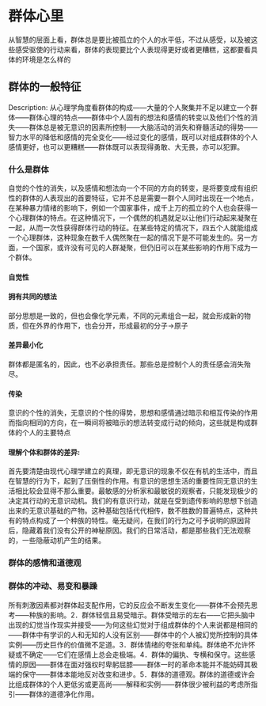 # 群体心里

从智慧的层面上看，群体总是要比被孤立的个人的水平低，不过从感受，以及被这些感受驱使的行动来看，群体的表现要比个人表现得更好或者更糟糕，这都要看具体的环境是怎么样的

## 群体的一般特征

Description: 从心理学角度看群体的构成——大量的个人聚集并不足以建立一个群体——群体心理的特点——群体中个人固有的想法和感情的转变以及他们个性的消失——群体总是被无意识的因素所控制——大脑活动的消失和脊髓活动的得势——智力水平的降低和感情的完全变化——经过变化的感情，既可以对组成群体的个人感情更好，也可以更糟糕——群体既可以表现得勇敢、大无畏，亦可以犯罪。


### 什么是群体

自觉的个性的消失，以及感情和想法向一个不同的方向的转变，是将要变成有组织性的群体的人表现出的首要特征，它并不总是需要一群个人同时出现在一个地点，在某种暴力情绪的影响下，例如一个国家事件，成千上万的孤立的个人也会获得一个心理群体的特点。在这种情况下，一个偶然的机遇就足以让他们行动起来凝聚在一起，从而一次性获得群体行动的特征。在某些特定的情况下，四五个人就能组成一个心理群体，这种现象在数千人偶然聚在一起的情况下是不可能发生的。另一方面，一个国家，或许没有可见的人群凝聚，但仍旧可以在某些影响的作用下成为一个群体。

#### 自觉性

#### 拥有共同的想法

部分思想是一致的，但也会像化学元素，不同的元素组合一起，就会形成新的物质，但在外界的作用下，也会分开，形成最初的分子->原子

#### 差异最小化

群体都是匿名的，因此，也不必承担责任。那些总是控制个人的责任感会消失殆尽。

#### 传染

意识的个性的消失，无意识的个性的得势，思想和感情通过暗示和相互传染的作用而指向相同的方向，在一瞬间将被暗示的想法转变成行动的倾向，这些就是构成群体的个人的主要特点


#### 理解个体和群体的差异:

首先要清楚由现代心理学建立的真理，即无意识的现象不仅在有机的生活中，而且在智慧的行为下，起到了压倒性的作用。有意识的思想生活的重要性同无意识的生活相比较会显得不那么重要。最敏感的分析家和最敏锐的观察者，只能发现极少的决定其行动的无意识动机。我们的有意识行动，就是在受到遗传影响的思想下创造出来的无意识基础的产物。这种基础包括代代相传，数不胜数的普遍特点，这种共有的特点构成了一个种族的特性。毫无疑问，在我们的行为之可予说明的原因背后，隐藏着我们没有公开的神秘原因。我们的日常活动，都是那些我们无法观察的，一些隐蔽动机产生的结果。

### 群体的感情和道德观

### 群体的冲动、易变和暴躁 
所有刺激因素都对群体起支配作用，它的反应会不断发生变化——群体不会预先思考——种族的影响。2．群体轻信且易受暗示。群体受暗示的左右——它把头脑中出现的幻觉当作现实并接受——为何这些幻觉对于组成群体的个人来说都是相同的——群体中有学识的人和无知的人没有区别——群体中的个人被幻觉所控制的具体实例——历史巨作的价值微不足道。3．群体情绪的夸张和单纯。群体绝不允许怀疑或不确定——它们在感情上总会走极端。4．群体的偏执、专横和保守。这些感情的原因——群体在面对强权时卑躬屈膝——群体一时的革命本能并不能妨碍其极端的保守——群体本能地反对改变和进步。5．群体的道德观。群体的道德或许会比组成群体的个人更低劣或更高尚——解释和实例——群体很少被利益的考虑所指引——群体的道德净化作用。